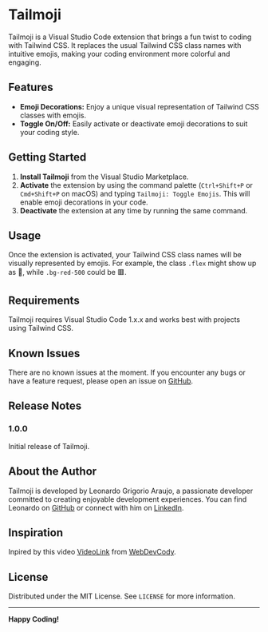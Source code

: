 # Tailmoji

Tailmoji is a Visual Studio Code extension that brings a fun twist to coding with Tailwind CSS. It replaces the usual Tailwind CSS class names with intuitive emojis, making your coding environment more colorful and engaging.

## Features

- **Emoji Decorations:** Enjoy a unique visual representation of Tailwind CSS classes with emojis.
- **Toggle On/Off:** Easily activate or deactivate emoji decorations to suit your coding style.

## Getting Started

1. **Install Tailmoji** from the Visual Studio Marketplace.
2. **Activate** the extension by using the command palette (`Ctrl+Shift+P` or `Cmd+Shift+P` on macOS) and typing `Tailmoji: Toggle Emojis`. This will enable emoji decorations in your code.
3. **Deactivate** the extension at any time by running the same command.

## Usage

Once the extension is activated, your Tailwind CSS class names will be visually represented by emojis. For example, the class `.flex` might show up as 💪, while `.bg-red-500` could be 🟥.

## Requirements

Tailmoji requires Visual Studio Code 1.x.x and works best with projects using Tailwind CSS.

## Known Issues

There are no known issues at the moment. If you encounter any bugs or have a feature request, please open an issue on [GitHub](https://github.com/leonardogrig/tailmoji).

## Release Notes

### 1.0.0

Initial release of Tailmoji.

## About the Author

Tailmoji is developed by Leonardo Grigorio Araujo, a passionate developer committed to creating enjoyable development experiences. You can find Leonardo on [GitHub](https://github.com/leonardogrig) or connect with him on [LinkedIn](https://www.linkedin.com/in/leonardogrig/).

## Inspiration

Inpired by this video [VideoLink](https://youtu.be/iz2GqMnpRmA) from [WebDevCody](https://www.youtube.com/@WebDevCody).

## License

Distributed under the MIT License. See `LICENSE` for more information.

---

**Happy Coding!**
